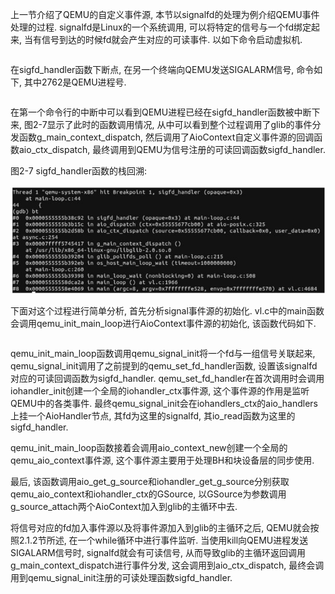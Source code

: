 
上一节介绍了QEMU的自定义事件源, 本节以signalfd的处理为例介绍QEMU事件处理的过程. signalfd是Linux的一个系统调用, 可以将特定的信号与一个fd绑定起来, 当有信号到达的时候fd就会产生对应的可读事件. 以如下命令启动虚拟机.

```cpp

```

在sigfd_handler函数下断点, 在另一个终端向QEMU发送SIGALARM信号, 命令如下, 其中2762是QEMU进程号. 

```

```

在第一个命令行的中断中可以看到QEMU进程已经在sigfd_handler函数被中断下来, 图2-7显示了此时的函数调用情况, 从中可以看到整个过程调用了glib的事件分发函数g_main_context_dispatch, 然后调用了AioContext自定义事件源的回调函数aio_ctx_dispatch, 最终调用到QEMU为信号注册的可读回调函数sigfd_handler. 

图2-7 sigfd_handler函数的栈回溯:

![2024-06-22-23-13-10.png](./images/2024-06-22-23-13-10.png)

下面对这个过程进行简单分析, 首先分析signal事件源的初始化. vl.c中的main函数会调用qemu_init_main_loop进行AioContext事件源的初始化, 该函数代码如下. 

```cpp

```

qemu_init_main_loop函数调用qemu_signal_init将一个fd与一组信号关联起来, qemu_signal_init调用了之前提到的qemu_set_fd_handler函数, 设置该signalfd对应的可读回调函数为sigfd_handler. qemu_set_fd_handler在首次调用时会调用iohandler_init创建一个全局的iohandler_ctx事件源, 这个事件源的作用是监听QEMU中的各类事件. 最终qemu_signal_init会在iohandlers_ctx的aio_handlers上挂一个AioHandler节点, 其fd为这里的signalfd, 其io_read函数为这里的sigfd_handler. 

qemu_init_main_loop函数接着会调用aio_context_new创建一个全局的qemu_aio_context事件源, 这个事件源主要用于处理BH和块设备层的同步使用. 

最后, 该函数调用aio_get_g_source和iohandler_get_g_source分别获取qemu_aio_context和iohandler_ctx的GSource, 以GSource为参数调用g_source_attach两个AioContext加入到glib的主循环中去. 

将信号对应的fd加入事件源以及将事件源加入到glib的主循环之后, QEMU就会按照2.1.2节所述, 在一个while循环中进行事件监听. 当使用kill向QEMU进程发送SIGALARM信号时, signalfd就会有可读信号, 从而导致glib的主循环返回调用g_main_context_dispatch进行事件分发, 这会调用到aio_ctx_dispatch, 最终会调用到qemu_signal_init注册的可读处理函数sigfd_handler. 